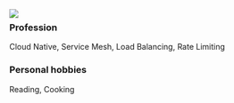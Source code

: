 <a href="https://github.com/Mr-Linus/Mr-Linus/blob/master/README.md">
  <img align="left" src="https://github-readme-stats.vercel.app/api?username=jizhuozhi&show_icons=true&count_private=true" />
</a>

### Profession
Cloud Native, Service Mesh, Load Balancing, Rate Limiting

### Personal hobbies
Reading, Cooking
